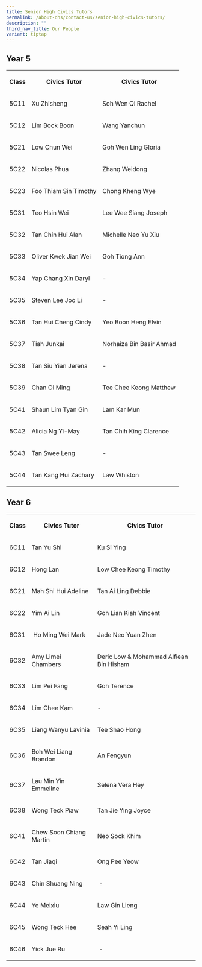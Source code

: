 ```yaml
---
title: Senior High Civics Tutors
permalink: /about-dhs/contact-us/senior-high-civics-tutors/
description: ""
third_nav_title: Our People
variant: tiptap
---
```

<h2>Year 5</h2>
<table style="minWidth: 75px">
<colgroup>
<col>
<col>
<col>
</colgroup>
<tbody>
<tr>
<th rowspan="1" colspan="1">
<p>Class</p>
</th>
<th rowspan="1" colspan="1">
<p>Civics Tutor</p>
</th>
<th rowspan="1" colspan="1">
<p>Civics Tutor</p>
</th>
</tr>
<tr>
<td rowspan="1" colspan="1">
<p>5C11</p>
</td>
<td rowspan="1" colspan="1">
<p>Xu Zhisheng</p>
</td>
<td rowspan="1" colspan="1">
<p>Soh Wen Qi Rachel</p>
</td>
</tr>
<tr>
<td rowspan="1" colspan="1">
<p>5C12</p>
</td>
<td rowspan="1" colspan="1">
<p>Lim Bock Boon</p>
</td>
<td rowspan="1" colspan="1">
<p>Wang Yanchun</p>
</td>
</tr>
<tr>
<td rowspan="1" colspan="1">
<p>5C21</p>
</td>
<td rowspan="1" colspan="1">
<p>Low Chun Wei</p>
</td>
<td rowspan="1" colspan="1">
<p>Goh Wen Ling Gloria</p>
</td>
</tr>
<tr>
<td rowspan="1" colspan="1">
<p>5C22</p>
</td>
<td rowspan="1" colspan="1">
<p>Nicolas Phua</p>
</td>
<td rowspan="1" colspan="1">
<p>Zhang Weidong</p>
</td>
</tr>
<tr>
<td rowspan="1" colspan="1">
<p>5C23</p>
</td>
<td rowspan="1" colspan="1">
<p>Foo Thiam Sin Timothy</p>
</td>
<td rowspan="1" colspan="1">
<p>Chong Kheng Wye</p>
</td>
</tr>
<tr>
<td rowspan="1" colspan="1">
<p>5C31</p>
</td>
<td rowspan="1" colspan="1">
<p>Teo Hsin Wei</p>
</td>
<td rowspan="1" colspan="1">
<p>Lee Wee Siang Joseph</p>
</td>
</tr>
<tr>
<td rowspan="1" colspan="1">
<p>5C32</p>
</td>
<td rowspan="1" colspan="1">
<p>Tan Chin Hui Alan</p>
</td>
<td rowspan="1" colspan="1">
<p>Michelle Neo Yu Xiu</p>
</td>
</tr>
<tr>
<td rowspan="1" colspan="1">
<p>5C33</p>
</td>
<td rowspan="1" colspan="1">
<p>Oliver Kwek Jian Wei</p>
</td>
<td rowspan="1" colspan="1">
<p>Goh Tiong Ann</p>
</td>
</tr>
<tr>
<td rowspan="1" colspan="1">
<p>5C34</p>
</td>
<td rowspan="1" colspan="1">
<p>Yap Chang Xin Daryl</p>
</td>
<td rowspan="1" colspan="1">
<p>-</p>
</td>
</tr>
<tr>
<td rowspan="1" colspan="1">
<p>5C35</p>
</td>
<td rowspan="1" colspan="1">
<p>Steven Lee Joo Li</p>
</td>
<td rowspan="1" colspan="1">
<p>-</p>
</td>
</tr>
<tr>
<td rowspan="1" colspan="1">
<p>5C36</p>
</td>
<td rowspan="1" colspan="1">
<p>Tan Hui Cheng Cindy</p>
</td>
<td rowspan="1" colspan="1">
<p>Yeo Boon Heng Elvin</p>
</td>
</tr>
<tr>
<td rowspan="1" colspan="1">
<p>5C37</p>
</td>
<td rowspan="1" colspan="1">
<p>Tiah Junkai</p>
</td>
<td rowspan="1" colspan="1">
<p>Norhaiza Bin Basir Ahmad</p>
</td>
</tr>
<tr>
<td rowspan="1" colspan="1">
<p>5C38</p>
</td>
<td rowspan="1" colspan="1">
<p>Tan Siu Yian Jerena</p>
</td>
<td rowspan="1" colspan="1">
<p>-</p>
</td>
</tr>
<tr>
<td rowspan="1" colspan="1">
<p>5C39</p>
</td>
<td rowspan="1" colspan="1">
<p>Chan Oi Ming</p>
</td>
<td rowspan="1" colspan="1">
<p>Tee Chee Keong Matthew</p>
</td>
</tr>
<tr>
<td rowspan="1" colspan="1">
<p>5C41</p>
</td>
<td rowspan="1" colspan="1">
<p>Shaun Lim Tyan Gin</p>
</td>
<td rowspan="1" colspan="1">
<p>Lam Kar Mun</p>
</td>
</tr>
<tr>
<td rowspan="1" colspan="1">
<p>5C42</p>
</td>
<td rowspan="1" colspan="1">
<p>Alicia Ng Yi-May</p>
</td>
<td rowspan="1" colspan="1">
<p>Tan Chih King Clarence</p>
</td>
</tr>
<tr>
<td rowspan="1" colspan="1">
<p>5C43</p>
</td>
<td rowspan="1" colspan="1">
<p>Tan Swee Leng</p>
</td>
<td rowspan="1" colspan="1">
<p>-</p>
</td>
</tr>
<tr>
<td rowspan="1" colspan="1">
<p>5C44</p>
</td>
<td rowspan="1" colspan="1">
<p>Tan Kang Hui Zachary</p>
</td>
<td rowspan="1" colspan="1">
<p>Law Whiston</p>
</td>
</tr>
</tbody>
</table>
<h2>Year 6</h2>
<table style="minWidth: 75px">
<colgroup>
<col>
<col>
<col>
</colgroup>
<tbody>
<tr>
<th rowspan="1" colspan="1">
<p>Class</p>
</th>
<th rowspan="1" colspan="1">
<p>Civics Tutor</p>
</th>
<th rowspan="1" colspan="1">
<p>Civics Tutor</p>
</th>
</tr>
<tr>
<td rowspan="1" colspan="1">
<p>6C11</p>
</td>
<td rowspan="1" colspan="1">
<p>Tan Yu Shi</p>
</td>
<td rowspan="1" colspan="1">
<p>Ku Si Ying</p>
</td>
</tr>
<tr>
<td rowspan="1" colspan="1">
<p>6C12</p>
</td>
<td rowspan="1" colspan="1">
<p>Hong Lan</p>
</td>
<td rowspan="1" colspan="1">
<p>Low Chee Keong Timothy</p>
</td>
</tr>
<tr>
<td rowspan="1" colspan="1">
<p>6C21</p>
</td>
<td rowspan="1" colspan="1">
<p>Mah Shi Hui Adeline</p>
</td>
<td rowspan="1" colspan="1">
<p>Tan Ai Ling Debbie</p>
</td>
</tr>
<tr>
<td rowspan="1" colspan="1">
<p>6C22</p>
</td>
<td rowspan="1" colspan="1">
<p>Yim Ai Lin&nbsp;</p>
</td>
<td rowspan="1" colspan="1">
<p>Goh Lian Kiah Vincent</p>
</td>
</tr>
<tr>
<td rowspan="1" colspan="1">
<p>6C31</p>
</td>
<td rowspan="1" colspan="1">
<p>&nbsp;Ho Ming Wei Mark</p>
</td>
<td rowspan="1" colspan="1">
<p>Jade Neo Yuan Zhen</p>
</td>
</tr>
<tr>
<td rowspan="1" colspan="1">
<p>6C32</p>
</td>
<td rowspan="1" colspan="1">
<p>Amy Limei Chambers</p>
</td>
<td rowspan="1" colspan="1">
<p>Deric Low &amp; Mohammad Alfiean Bin Hisham</p>
</td>
</tr>
<tr>
<td rowspan="1" colspan="1">
<p>6C33</p>
</td>
<td rowspan="1" colspan="1">
<p>Lim Pei Fang&nbsp;</p>
</td>
<td rowspan="1" colspan="1">
<p>Goh Terence</p>
</td>
</tr>
<tr>
<td rowspan="1" colspan="1">
<p>6C34</p>
</td>
<td rowspan="1" colspan="1">
<p>Lim Chee Kam</p>
</td>
<td rowspan="1" colspan="1">
<p>-</p>
</td>
</tr>
<tr>
<td rowspan="1" colspan="1">
<p>6C35</p>
</td>
<td rowspan="1" colspan="1">
<p>Liang Wanyu Lavinia</p>
</td>
<td rowspan="1" colspan="1">
<p>Tee Shao Hong</p>
</td>
</tr>
<tr>
<td rowspan="1" colspan="1">
<p>6C36</p>
</td>
<td rowspan="1" colspan="1">
<p>Boh Wei Liang Brandon</p>
</td>
<td rowspan="1" colspan="1">
<p>An Fengyun</p>
</td>
</tr>
<tr>
<td rowspan="1" colspan="1">
<p>6C37</p>
</td>
<td rowspan="1" colspan="1">
<p>Lau Min Yin Emmeline</p>
</td>
<td rowspan="1" colspan="1">
<p>Selena Vera Hey</p>
</td>
</tr>
<tr>
<td rowspan="1" colspan="1">
<p>6C38</p>
</td>
<td rowspan="1" colspan="1">
<p>Wong Teck Piaw</p>
</td>
<td rowspan="1" colspan="1">
<p>Tan Jie Ying Joyce</p>
</td>
</tr>
<tr>
<td rowspan="1" colspan="1">
<p>6C41</p>
</td>
<td rowspan="1" colspan="1">
<p>Chew Soon Chiang Martin</p>
</td>
<td rowspan="1" colspan="1">
<p>Neo Sock Khim</p>
</td>
</tr>
<tr>
<td rowspan="1" colspan="1">
<p>6C42</p>
</td>
<td rowspan="1" colspan="1">
<p>Tan Jiaqi</p>
</td>
<td rowspan="1" colspan="1">
<p>Ong Pee Yeow</p>
</td>
</tr>
<tr>
<td rowspan="1" colspan="1">
<p>6C43</p>
</td>
<td rowspan="1" colspan="1">
<p>Chin Shuang Ning</p>
</td>
<td rowspan="1" colspan="1">
<p>&nbsp;-</p>
</td>
</tr>
<tr>
<td rowspan="1" colspan="1">
<p>6C44</p>
</td>
<td rowspan="1" colspan="1">
<p>Ye Meixiu</p>
</td>
<td rowspan="1" colspan="1">
<p>Law Gin Lieng</p>
</td>
</tr>
<tr>
<td rowspan="1" colspan="1">
<p>6C45</p>
</td>
<td rowspan="1" colspan="1">
<p>Wong Teck Hee</p>
</td>
<td rowspan="1" colspan="1">
<p>Seah Yi Ling</p>
</td>
</tr>
<tr>
<td rowspan="1" colspan="1">
<p>6C46</p>
</td>
<td rowspan="1" colspan="1">
<p>Yick Jue Ru</p>
</td>
<td rowspan="1" colspan="1">
<p>&nbsp;-</p>
</td>
</tr>
</tbody>
</table>
<p></p>